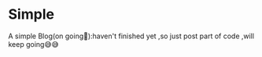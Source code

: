 # Simple
A simple Blog(on going🤣):haven't finished yet ,so just post part of code ,will keep going😅😅
